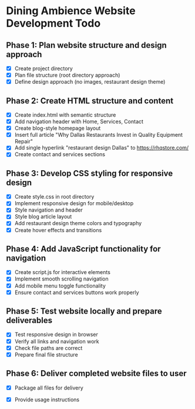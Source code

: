 # Dining Ambience Website Development Todo

## Phase 1: Plan website structure and design approach
- [x] Create project directory
- [x] Plan file structure (root directory approach)
- [x] Define design approach (no images, restaurant design theme)

## Phase 2: Create HTML structure and content
- [x] Create index.html with semantic structure
- [x] Add navigation header with Home, Services, Contact
- [x] Create blog-style homepage layout
- [x] Insert full article "Why Dallas Restaurants Invest in Quality Equipment Repair"
- [x] Add single hyperlink "restaurant design Dallas" to https://rhqstore.com/
- [x] Create contact and services sections

## Phase 3: Develop CSS styling for responsive design
- [x] Create style.css in root directory
- [x] Implement responsive design for mobile/desktop
- [x] Style navigation and header
- [x] Style blog article layout
- [x] Add restaurant design theme colors and typography
- [x] Create hover effects and transitions

## Phase 4: Add JavaScript functionality for navigation
- [x] Create script.js for interactive elements
- [x] Implement smooth scrolling navigation
- [x] Add mobile menu toggle functionality
- [x] Ensure contact and services buttons work properly

## Phase 5: Test website locally and prepare deliverables
- [x] Test responsive design in browser
- [x] Verify all links and navigation work
- [x] Check file paths are correct
- [x] Prepare final file structure

## Phase 6: Deliver completed website files to user
- [x] Package all files for delivery
- [x] Provide usage instructions

